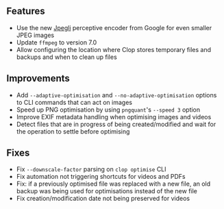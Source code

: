 ## Features

- Use the new [Jpegli](https://opensource.googleblog.com/2024/04/introducing-jpegli-new-jpeg-coding-library.html?hnid=39920644) perceptive encoder from Google for even smaller JPEG images
- Update `ffmpeg` to version 7.0
- Allow configuring the location where Clop stores temporary files and backups and when to clean up files

## Improvements

- Add `--adaptive-optimisation` and `--no-adaptive-optimisation` options to CLI commands that can act on images
- Speed up PNG optimisation by using `pngquant`'s `--speed 3` option
- Improve EXIF metadata handling when optimising images and videos
- Detect files that are in progress of being created/modified and wait for the operation to settle before optimising

## Fixes

- Fix `--downscale-factor` parsing on `clop optimise` CLI
- Fix automation not triggering shortcuts for videos and PDFs
- Fix: if a previously optimised file was replaced with a new file, an old backup was being used for optimisations instead of the new file
- Fix creation/modification date not being preserved for videos
